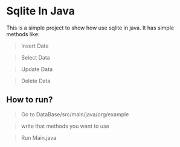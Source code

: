 # Sqlite In Java

This is a simple project to show how use sqlite in java. It has simple methods like:
> Insert Date

> Select Data

> Update Data

> Delete Data


## How to run?
> Go to DataBase/src/main/java/org/example

> write that methods you want to use

> Run Main.java
